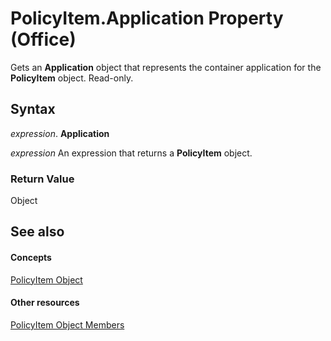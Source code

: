 
# PolicyItem.Application Property (Office)

Gets an  **Application** object that represents the container application for the **PolicyItem** object. Read-only.


## Syntax

 _expression_. **Application**

 _expression_ An expression that returns a **PolicyItem** object.


### Return Value

Object


## See also


#### Concepts


[PolicyItem Object](aced7bdc-8ef7-2621-f188-f3c1d44ab6dc.md)
#### Other resources


[PolicyItem Object Members](a2e43e08-64bb-f052-78a2-0618e2df46fc.md)